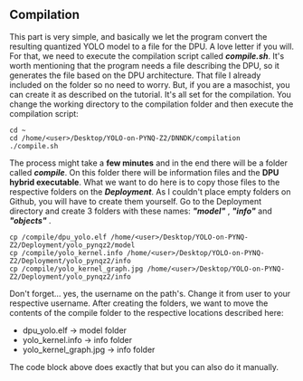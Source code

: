 ## Compilation
This part is very simple, and basically we let the program convert the resulting quantized YOLO model to a file for the DPU. A love letter if you will.
For that, we need to execute the compilation script called ***compile.sh***.  It's worth mentioning that the program needs a file describing the DPU, so it generates the file based on the DPU architecture. That file I already included on the folder so no need to worry. But, if you are a masochist, you can create it as described on the tutorial.
It's all set for the compilation. You change the working directory to the compilation folder and then execute the compilation script:

    cd ~
    cd /home/<user>/Desktop/YOLO-on-PYNQ-Z2/DNNDK/compilation
    ./compile.sh
The process might take a **few minutes** and in the end there will be a folder called ***compile***. On this folder there will be information files and the **DPU hybrid executable**.
What we want to do here is to copy those files to the respective folders on the ***Deployment***. As I couldn't place empty folders on Github, you will have to create them yourself.
Go to the Deployment directory and create 3 folders with these names: ***"model"*** , ***"info"*** and ***"objects"*** .

    cp /compile/dpu_yolo.elf /home/<user>/Desktop/YOLO-on-PYNQ-Z2/Deployment/yolo_pynqz2/model
    cp /compile/yolo_kernel.info /home/<user>/Desktop/YOLO-on-PYNQ-Z2/Deployment/yolo_pynqz2/info
    cp /compile/yolo_kernel_graph.jpg /home/<user>/Desktop/YOLO-on-PYNQ-Z2/Deployment/yolo_pynqz2/info
Don't forget... yes, the username on the path's. Change it from user to your respective username.
After creating the folders, we want to move the contents of the compile folder to the respective locations described here:

 - dpu_yolo.elf -> model folder
 - yolo_kernel.info -> info folder
 - yolo_kernel_graph.jpg -> info folder

The code block above does exactly that but you can also do it manually.